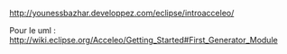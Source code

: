 http://younessbazhar.developpez.com/eclipse/introacceleo/

Pour le uml : http://wiki.eclipse.org/Acceleo/Getting_Started#First_Generator_Module 
